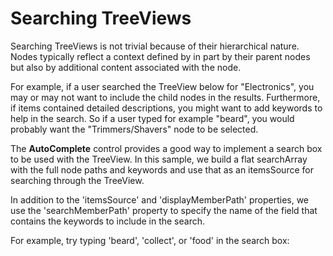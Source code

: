 Searching TreeViews
===================

Searching TreeViews is not trivial because of their hierarchical nature.
Nodes typically reflect a context defined by in part by their parent nodes but also by additional content associated with the node.

For example, if a user searched the TreeView below for "Electronics", you may or may not want to include the child nodes in the results. Furthermore, if items contained detailed descriptions, you might want to add keywords to help in the search.
So if a user typed for example "beard", you would probably want the "Trimmers/Shavers" node to be selected.

The __AutoComplete__ control provides a good way to implement a search box to be used with the TreeView.
In this sample, we build a flat searchArray with the full node paths and keywords and use that as an itemsSource 
for searching through the TreeView.

In addition to the 'itemsSource' and 'displayMemberPath' properties, we use the 'searchMemberPath' property to
specify the name of the field that contains the keywords to include in the search.

For example, try typing 'beard', 'collect', or 'food' in the search box: